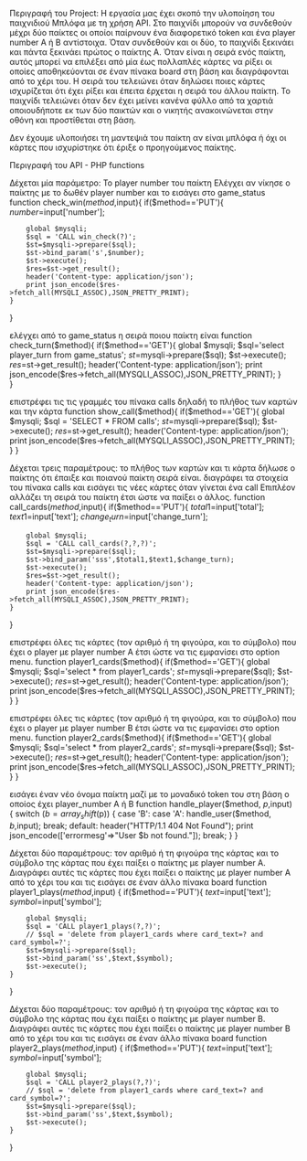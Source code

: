 Περιγραφή του Project:
Η εργασία μας έχει σκοπό την υλοποίηση του παιχνιδιού Μπλόφα με τη χρήση API.
Στο παιχνίδι μπορούν να συνδεθούν μέχρι δύο παίκτες οι οποίοι παίρνουν ένα διαφορετικό token και 
ένα player number A ή B αντίστοιχα. Όταν συνδεθούν και οι δύο, το παιχνίδι ξεκινάει και πάντα 
ξεκινάει πρώτος ο παίκτης Α. Όταν είναι η σειρά ενός παίκτη, αυτός μπορεί να επιλέξει από μία έως πολλαπλές κάρτες
να ρίξει οι οποίες αποθηκεύονται σε έναν πίνακα board στη βάση και διαγράφονται από το χέρι του. 
Η σειρά του τελειώνει όταν δηλώσει ποιες κάρτες ισχυρίζεται ότι έχει ρίξει 
και έπειτα έρχεται η σειρά του άλλου παίκτη.
Το παιχνίδι τελειώνει όταν δεν έχει μείνει κανένα φύλλο από τα χαρτιά οποιουδήποτε εκ των δύο παικτών και ο νικητής 
ανακοινώνεται στην οθόνη και προστίθεται στη βάση.

Δεν έχουμε υλοποιήσει τη μαντεψιά του παίκτη αν είναι μπλόφα ή όχι οι κάρτες που ισχυρίστηκε ότι 
έριξε ο προηγούμενος παίκτης.


Περιγραφή του API - PHP functions

Δέχεται μία παράμετρο: Το player number του παίκτη
Ελέγχει αν νίκησε ο παίκτης με το δωθέν player number και το εισάγει στο game_status
function check_win($method,$input){
	if($method=='PUT'){
		$number=$input['number'];

		global $mysqli;
		$sql = 'CALL win_check(?)';
		$st=$mysqli->prepare($sql);
		$st->bind_param('s',$number);
		$st->execute();
		$res=$st->get_result();
		header('Content-type: application/json');
		print json_encode($res->fetch_all(MYSQLI_ASSOC),JSON_PRETTY_PRINT);	
	}
}


ελέγχει από το game_status η σειρά ποιου παίκτη είναι
function check_turn($method){
	if($method=='GET'){
		global $mysqli;
		$sql='select player_turn from game_status';
		$st=$mysqli->prepare($sql);
		$st->execute();
		$res=$st->get_result();
		header('Content-type: application/json');
		print json_encode($res->fetch_all(MYSQLI_ASSOC),JSON_PRETTY_PRINT);	
	}	
}


επιστρέφει τις τις γραμμές του πίνακα calls δηλαδή το πλήθος των καρτών και την κάρτα
function show_call($method){
	if($method=='GET'){
		global $mysqli;
		$sql = 'SELECT * FROM calls';
		$st=$mysqli->prepare($sql);
		$st->execute();
		$res=$st->get_result();
		header('Content-type: application/json');
		print json_encode($res->fetch_all(MYSQLI_ASSOC),JSON_PRETTY_PRINT);	
	}
}


Δέχεται τρεις παραμέτρους: το πλήθος των καρτών και τι κάρτα δήλωσε ο παίκτης ότι έπαιξε και ποιανού παίκτη σειρά είναι.
διαγράφει τα στοιχεία του πίνακα calls και εισάγει τις νέες κάρτες όταν γίνεται ένα call
Επιπλέον αλλάζει τη σειρά του παίκτη έτσι ώστε να παίξει ο άλλος.
function call_cards($method,$input){
	if($method=='PUT'){
		$total1=$input['total'];
		$text1=$input['text'];
		$change_turn=$input['change_turn'];

		global $mysqli;
		$sql = 'CALL call_cards(?,?,?)';
		$st=$mysqli->prepare($sql);
		$st->bind_param('sss',$total1,$text1,$change_turn);
		$st->execute();
		$res=$st->get_result();
		header('Content-type: application/json');
		print json_encode($res->fetch_all(MYSQLI_ASSOC),JSON_PRETTY_PRINT);	
	}
}


επιστρέφει όλες τις κάρτες (τον αριθμό ή τη φιγούρα, και το σύμβολο) 
που έχει ο player με player number A έτσι ώστε να τις εμφανίσει στο option menu.
function player1_cards($method){
	if($method=='GET'){
		global $mysqli;
		$sql='select * from player1_cards';
		$st=$mysqli->prepare($sql);
		$st->execute();
		$res=$st->get_result();
		header('Content-type: application/json');
		print json_encode($res->fetch_all(MYSQLI_ASSOC),JSON_PRETTY_PRINT);	
	}
}


επιστρέφει όλες τις κάρτες (τον αριθμό ή τη φιγούρα, και το σύμβολο) 
που έχει ο player με player number B έτσι ώστε να τις εμφανίσει στο option menu.
function player2_cards($method){
	if($method=='GET'){
		global $mysqli;
		$sql='select * from player2_cards';
		$st=$mysqli->prepare($sql);
		$st->execute();
		$res=$st->get_result();
		header('Content-type: application/json');
		print json_encode($res->fetch_all(MYSQLI_ASSOC),JSON_PRETTY_PRINT);	
	}
}


εισάγει έναν νέο όνομα παίκτη μαζί με το μοναδικό token του στη βάση 
ο οποίος έχει player_number Α ή Β
function handle_player($method, $p,$input) {
    switch ($b=array_shift($p)) {
			case 'B': 
			case 'A': handle_user($method, $b,$input);
						break;
			default: header("HTTP/1.1 404 Not Found");
					 print json_encode(['errormesg'=>"User $b not found."]);
					 break;
		}
}


Δέχεται δύο παραμέτρους: τον αριθμό ή τη φιγούρα της κάρτας και το σύμβολο της κάρτας που 
έχει παίξει ο παίκτης με player number Α.
Διαγράφει αυτές τις κάρτες που έχει παίξει ο παίκτης με player number Α από το χέρι του 
και τις εισάγει σε έναν άλλο πίνακα board
function player1_plays($method,$input) {
	if($method=='PUT'){
		$text=$input['text'];
		$symbol=$input['symbol'];

		global $mysqli;
		$sql = 'CALL player1_plays(?,?)';
		// $sql = 'delete from player1_cards where card_text=? and card_symbol=?';
		$st=$mysqli->prepare($sql);
		$st->bind_param('ss',$text,$symbol);
		$st->execute();
	}
}


Δέχεται δύο παραμέτρους: τον αριθμό ή τη φιγούρα της κάρτας και το σύμβολο της κάρτας που 
έχει παίξει ο παίκτης με player number B.
Διαγράφει αυτές τις κάρτες που έχει παίξει ο παίκτης με player number B από το χέρι του 
και τις εισάγει σε έναν άλλο πίνακα board
function player2_plays($method,$input) {
	if($method=='PUT'){
		$text=$input['text'];
		$symbol=$input['symbol'];

		global $mysqli;
		$sql = 'CALL player2_plays(?,?)';
		// $sql = 'delete from player1_cards where card_text=? and card_symbol=?';
		$st=$mysqli->prepare($sql);
		$st->bind_param('ss',$text,$symbol);
		$st->execute();
	}
}